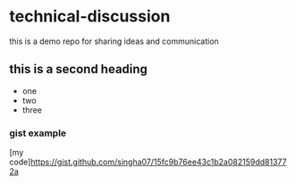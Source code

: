 # technical-discussion
this is a demo repo for sharing ideas and communication


## this is a second heading 

* one 
* two 
* three 

### gist example
[my code]https://gist.github.com/singha07/15fc9b76ee43c1b2a082159dd813772a
